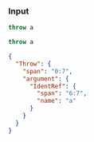 ### Input
```js
throw a
```

```js min
throw a
```

```json
{
  "Throw": {
    "span": "0:7",
    "argument": {
      "IdentRef": {
        "span": "6:7",
        "name": "a"
      }
    }
  }
}
```
